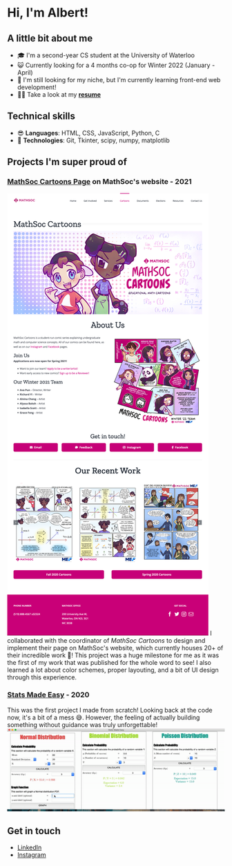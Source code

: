 # Hi, I'm Albert!

## A little bit about me
* 🎓 I'm a second-year CS student at the University of Waterloo 
* 😺 Currently looking for a 4 months co-op for Winter 2022 (January - April)
* 👾 I'm still looking for my niche, but I'm currently learning front-end web development!
* ✍🏼 Take a look at my **[resume](https://my.indeed.com/p/albertl-j1i6rmt)**


## Technical skills
* 😎 **Languages**: HTML, CSS, JavaScript, Python, C
* 🧐 **Technologies**: Git, Tkinter, scipy, numpy, matplotlib


## Projects I'm super proud of
### [MathSoc Cartoons Page](https://mathsoc.uwaterloo.ca/cartoons/) on MathSoc's website - 2021
![Screenshot of Mathsoc Cartoons](https://github.com/albertjlay/albertjlay/blob/main/mathsoc_cartoons.png)
I collaborated with the coordinator of *MathSoc Cartoons* to design and implement their page on MathSoc's website, which currently houses 20+ 
of their incredible work 🎉! This project was a huge milestone for me as it was the first of my work that was published for the whole word to see!
I also learned a lot about color schemes, proper layouting, and a bit of UI design through this experience.

### [Stats Made Easy](https://github.com/albertjlay/statsmadeeasy) - 2020
This was the first project I made from scratch! Looking back at the code now, it's a bit of a mess 😅. However, the feeling of actually building something
without guidance was truly unforgettable!
![Screenshot of Stats Made Easy](https://github.com/albertjlay/albertjlay/blob/main/graph_normal.gif)


## Get in touch
* [LinkedIn](https://www.linkedin.com/in/albertjlay/)
* [Instagram](https://instagram.com/albertjlay)
